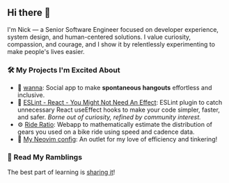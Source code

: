 ## Hi there 👋

I'm Nick — a Senior Software Engineer focused on developer experience, system design, and human-centered solutions. I value curiosity, compassion, and courage, and I show it by relentlessly experimenting to make people's lives easier.

### 🛠️ My Projects I'm Excited About

- 💬 [wanna](https://wanna.social): Social app to make **spontaneous hangouts** effortless and inclusive.
- 🔎 [ESLint - React - You Might Not Need An Effect](https://github.com/NickvanDyke/eslint-plugin-react-you-might-not-need-an-effect): ESLint plugin to catch unnecessary React useEffect hooks to make your code simpler, faster, and safer. _Borne out of curiosity, refined by community interest._
- ⚙️ [Ride Ratio](https://rideratio.cc/): Webapp to mathematically estimate the distribution of gears you used on a bike ride using speed and cadence data.
- 🔧 [My Neovim config](https://github.com/NickvanDyke/kickstart.nvim): An outlet for my love of efficiency and tinkering!

### 📖 Read My Ramblings

The best part of learning is [sharing it](https://dev.to/nick_van_dyke)!
